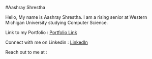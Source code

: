 
#Aashray Shrestha

Hello, My name is Aashray Shrestha. I am a rising senior at Western Michigan University studying Computer Science.

Link to my Portfolio : <a href = "https://aashraysth.web.app/"> Portfolio Link </a>

Connect with me on Linkedin : <a href = "https://www.linkedin.com/in/aashrayshrestha/"> LinkedIn </a>

Reach out to me at : 

